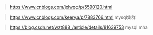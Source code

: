 > https://www.cnblogs.com/jxlwqq/p/5590120.html

> https://www.cnblogs.com/keerya/p/7883766.html  mysql集群

> https://blog.csdn.net/wzt888_/article/details/81639753  mysql mha
